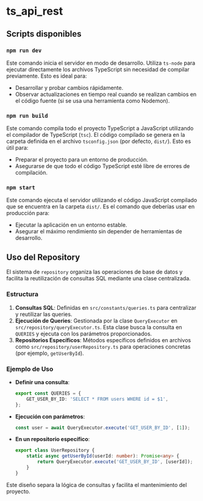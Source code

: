 # ts_api_rest

## Scripts disponibles

### `npm run dev`

Este comando inicia el servidor en modo de desarrollo. Utiliza `ts-node` para ejecutar directamente los archivos TypeScript sin necesidad de compilar previamente. Esto es ideal para:

- Desarrollar y probar cambios rápidamente.
- Observar actualizaciones en tiempo real cuando se realizan cambios en el código fuente (si se usa una herramienta como Nodemon).

### `npm run build`

Este comando compila todo el proyecto TypeScript a JavaScript utilizando el compilador de TypeScript (`tsc`). El código compilado se genera en la carpeta definida en el archivo `tsconfig.json` (por defecto, `dist/`). Esto es útil para:

- Preparar el proyecto para un entorno de producción.
- Asegurarse de que todo el código TypeScript esté libre de errores de compilación.

### `npm start`

Este comando ejecuta el servidor utilizando el código JavaScript compilado que se encuentra en la carpeta `dist/`. Es el comando que deberías usar en producción para:

- Ejecutar la aplicación en un entorno estable.
- Asegurar el máximo rendimiento sin depender de herramientas de desarrollo.

## Uso del Repository

El sistema de `repository` organiza las operaciones de base de datos y facilita la reutilización de consultas SQL mediante una clase centralizada. 

### Estructura
1. **Consultas SQL**: Definidas en `src/constants/queries.ts` para centralizar y reutilizar las queries.
2. **Ejecución de Queries**: Gestionada por la clase `QueryExecutor` en `src/repository/queryExecutor.ts`. Esta clase busca la consulta en `QUERIES` y ejecuta con los parámetros proporcionados.
3. **Repositorios Específicos**: Métodos específicos definidos en archivos como `src/repository/userRepository.ts` para operaciones concretas (por ejemplo, `getUserById`).

### Ejemplo de Uso
- **Definir una consulta**:
  ```typescript
  export const QUERIES = {
      GET_USER_BY_ID: 'SELECT * FROM users WHERE id = $1',
  };
  ```

- **Ejecución con parámetros**:
  ```typescript
  const user = await QueryExecutor.execute('GET_USER_BY_ID', [1]);
  ```

- **En un repositorio específico**:
  ```typescript
  export class UserRepository {
      static async getUserById(userId: number): Promise<any> {
          return QueryExecutor.execute('GET_USER_BY_ID', [userId]);
      }
  }
  ```

Este diseño separa la lógica de consultas y facilita el mantenimiento del proyecto.

